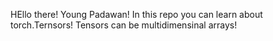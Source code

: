 HEllo there! Young Padawan! In this repo you can learn about torch.Ternsors!
Tensors can be multidimensinal arrays!
